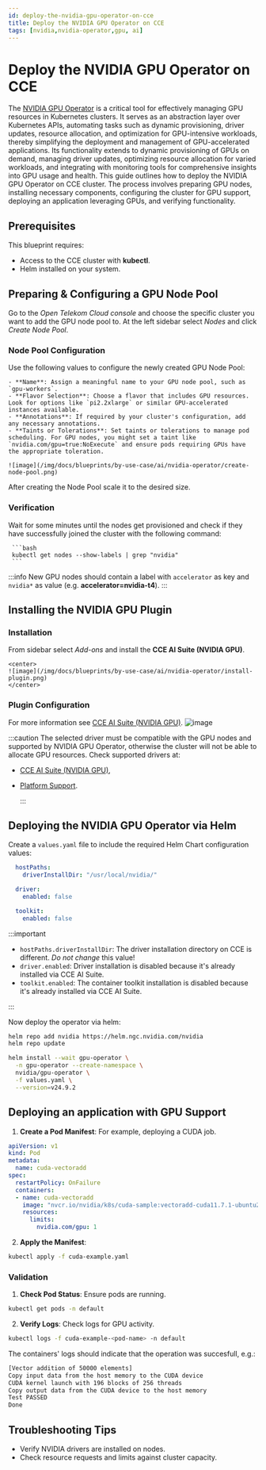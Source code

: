 ```yaml
---
id: deploy-the-nvidia-gpu-operator-on-cce
title: Deploy the NVIDIA GPU Operator on CCE
tags: [nvidia,nvidia-operator,gpu, ai]
---
```


# Deploy the NVIDIA GPU Operator on CCE

The [NVIDIA GPU Operator](https://github.com/NVIDIA/gpu-operator) is a critical tool for effectively managing GPU resources in Kubernetes clusters. It serves as an abstraction layer over Kubernetes APIs, automating tasks such as dynamic provisioning, driver updates, resource allocation, and optimization for GPU-intensive workloads, thereby simplifying the deployment and management of GPU-accelerated applications. Its functionality extends to dynamic provisioning of GPUs on demand, managing driver updates, optimizing resource allocation for varied workloads, and integrating with monitoring tools for comprehensive insights into GPU usage and health. This guide outlines how to deploy the NVIDIA GPU Operator on CCE cluster. The process involves preparing GPU nodes, installing necessary components, configuring the cluster for GPU support, deploying an application leveraging GPUs, and verifying functionality.

## Prerequisites

This blueprint requires:

- Access to the CCE cluster with **kubectl**.
- Helm installed on your system.

## Preparing & Configuring a GPU Node Pool

Go to the *Open Telekom Cloud console* and choose the specific cluster you want to add the GPU node pool to. At the left sidebar select *Nodes* and click  *Create Node Pool*.

### Node Pool Configuration

Use the following values to configure the newly created GPU Node Pool:

    - **Name**: Assign a meaningful name to your GPU node pool, such as `gpu-workers`.
    - **Flavor Selection**: Choose a flavor that includes GPU resources. Look for options like `pi2.2xlarge` or similar GPU-accelerated instances available.
    - **Annotations**: If required by your cluster's configuration, add any necessary annotations.
    - **Taints or Tolerations**: Set taints or tolerations to manage pod scheduling. For GPU nodes, you might set a taint like `nvidia.com/gpu=true:NoExecute` and ensure pods requiring GPUs have the appropriate toleration.
    
    ![image](/img/docs/blueprints/by-use-case/ai/nvidia-operator/create-node-pool.png)

After creating the Node Pool scale it to the desired size.

### Verification

Wait for some minutes until the nodes get provisioned and check if they have successfully joined the cluster with the following command:

     ```bash
     kubectl get nodes --show-labels | grep "nvidia"
     ```

:::info
New GPU nodes should contain a label with `accelerator` as key and `nvidia*` as value (e.g.  **accelerator=nvidia-t4**).
:::

## Installing the NVIDIA GPU Plugin

### Installation

From sidebar select *Add-ons* and install the **CCE AI Suite (NVIDIA GPU)**.
  
    <center>
    ![image](/img/docs/blueprints/by-use-case/ai/nvidia-operator/install-plugin.png)
    </center>

### Plugin Configuration

For more information see [CCE AI Suite (NVIDIA GPU)](https://github.com/kubernetes-sigs/external-dnshttps://docs.otc.t-systems.com/cloud-container-engine/umn/add-ons/cloud_native_heterogeneous_computing_add-ons/cce_ai_suite_nvidia_gpu.html).
    ![image](/img/docs/blueprints/by-use-case/ai/nvidia-operator/configure-plugin.png)

  :::caution
  The selected driver must be compatible with the GPU nodes and supported by NVIDIA GPU Operator, otherwise the cluster will not be able to allocate GPU resources.
  Check supported drivers at:

- [CCE AI Suite (NVIDIA GPU)](https://github.com/kubernetes-sigs/external-dnshttps://docs.otc.t-systems.com/cloud-container-engine/umn/add-ons/cloud_native_heterogeneous_computing_add-ons/cce_ai_suite_nvidia_gpu.html),
- [Platform Support](https://docs.nvidia.com/datacenter/cloud-native/gpu-operator/latest/platform-support.html).

  :::

## Deploying the NVIDIA GPU Operator via Helm

  Create a `values.yaml` file to include the required Helm Chart configuration values:

```yaml title="values.yaml"
  hostPaths:
    driverInstallDir: "/usr/local/nvidia/"

  driver:
    enabled: false

  toolkit:
    enabled: false
```

:::important

- `hostPaths.driverInstallDir`: The driver installation directory on CCE is different. *Do not change* this value!
- `driver.enabled`: Driver installation is disabled because it's already installed via CCE AI Suite.
- `toolkit.enabled`: The container toolkit installation is disabled because it's already installed via CCE AI Suite.

:::

Now deploy the operator via helm:

```bash
helm repo add nvidia https://helm.ngc.nvidia.com/nvidia
helm repo update

helm install --wait gpu-operator \
  -n gpu-operator --create-namespace \
  nvidia/gpu-operator \
  -f values.yaml \
  --version=v24.9.2
```

## Deploying an application with GPU Support

1. **Create a Pod Manifest**: For example, deploying a CUDA job.

```yaml title="cuda-example.yaml"
apiVersion: v1
kind: Pod
metadata:
  name: cuda-vectoradd
spec:
  restartPolicy: OnFailure
  containers:
  - name: cuda-vectoradd
    image: "nvcr.io/nvidia/k8s/cuda-sample:vectoradd-cuda11.7.1-ubuntu20.04"
    resources:
      limits:
        nvidia.com/gpu: 1
```

2. **Apply the Manifest**:

```bash
kubectl apply -f cuda-example.yaml
 ```

### Validation

1. **Check Pod Status**: Ensure pods are running.

```bash
kubectl get pods -n default
```

2. **Verify Logs**: Check logs for GPU activity.

```bash
kubectl logs -f cuda-example-<pod-name> -n default
```

The containers' logs should indicate that the operation was succesfull, e.g.:

```bash
[Vector addition of 50000 elements]
Copy input data from the host memory to the CUDA device
CUDA kernel launch with 196 blocks of 256 threads
Copy output data from the CUDA device to the host memory
Test PASSED
Done
```

## Troubleshooting Tips

- Verify NVIDIA drivers are installed on nodes.
- Check resource requests and limits against cluster capacity.
